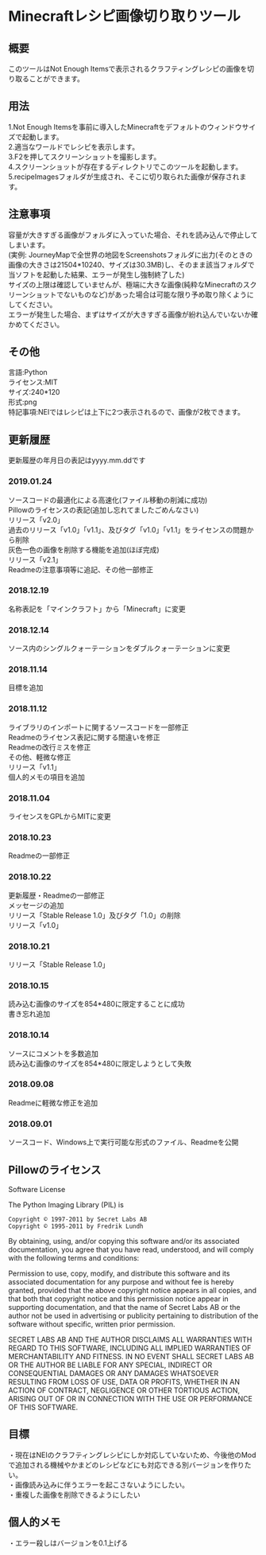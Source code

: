 # Minecraftレシピ画像切り取りツール

## 概要

このツールはNot Enough Itemsで表示されるクラフティングレシピの画像を切り取ることができます。

## 用法

1.Not Enough Itemsを事前に導入したMinecraftをデフォルトのウィンドウサイズで起動します。  
2.適当なワールドでレシピを表示します。  
3.F2を押してスクリーンショットを撮影します。  
4.スクリーンショットが存在するディレクトリでこのツールを起動します。  
5.recipeImagesフォルダが生成され、そこに切り取られた画像が保存されます。  

## 注意事項

容量が大きすぎる画像がフォルダに入っていた場合、それを読み込んで停止してしまいます。  
(実例: JourneyMapで全世界の地図をScreenshotsフォルダに出力(そのときの画像の大きさは21504*10240、サイズは30.3MB)し、そのまま該当フォルダで当ソフトを起動した結果、エラーが発生し強制終了した)  
サイズの上限は確認していませんが、極端に大きな画像(純粋なMinecraftのスクリーンショットでないものなど)があった場合は可能な限り予め取り除くようにしてください。  
エラーが発生した場合、まずはサイズが大きすぎる画像が紛れ込んでいないか確かめてください。

## その他

言語:Python  
ライセンス:MIT  
サイズ:240*120  
形式:png  
特記事項:NEIではレシピは上下に2つ表示されるので、画像が2枚できます。

## 更新履歴

更新履歴の年月日の表記はyyyy.mm.ddです

### 2019.01.24

ソースコードの最適化による高速化(ファイル移動の削減に成功)  
Pillowのライセンスの表記(追加し忘れてましたごめんなさい)  
リリース「v2.0」  
過去のリリース「v1.0」「v1.1」、及びタグ「v1.0」「v1.1」をライセンスの問題から削除  
灰色一色の画像を削除する機能を追加(ほぼ完成)  
リリース「v2.1」  
Readmeの注意事項等に追記、その他一部修正

### 2018.12.19

名称表記を「マインクラフト」から「Minecraft」に変更

### 2018.12.14

ソース内のシングルクォーテーションをダブルクォーテーションに変更

### 2018.11.14

目標を追加

### 2018.11.12

ライブラリのインポートに関するソースコードを一部修正  
Readmeのライセンス表記に関する間違いを修正  
Readmeの改行ミスを修正  
その他、軽微な修正  
リリース「v1.1」  
個人的メモの項目を追加

### 2018.11.04

ライセンスをGPLからMITに変更

### 2018.10.23

Readmeの一部修正

### 2018.10.22

更新履歴・Readmeの一部修正  
メッセージの追加  
リリース「Stable Release 1.0」及びタグ「1.0」の削除  
リリース「v1.0」

### 2018.10.21

リリース「Stable Release 1.0」

### 2018.10.15

読み込む画像のサイズを854*480に限定することに成功  
書き忘れ追加

### 2018.10.14

ソースにコメントを多数追加  
読み込む画像のサイズを854*480に限定しようとして失敗

### 2018.09.08

Readmeに軽微な修正を追加

### 2018.09.01

ソースコード、Windows上で実行可能な形式のファイル、Readmeを公開

## Pillowのライセンス

Software License  

The Python Imaging Library (PIL) is  

    Copyright © 1997-2011 by Secret Labs AB  
    Copyright © 1995-2011 by Fredrik Lundh  

By obtaining, using, and/or copying this software and/or its associated documentation, you agree that you have read, understood, and will comply with the following terms and conditions:  

Permission to use, copy, modify, and distribute this software and its associated documentation for any purpose and without fee is hereby granted, provided that the above copyright notice appears in all copies, and that both that copyright notice and this permission notice appear in supporting documentation, and that the name of Secret Labs AB or the author not be used in advertising or publicity pertaining to distribution of the software without specific, written prior permission.  

SECRET LABS AB AND THE AUTHOR DISCLAIMS ALL WARRANTIES WITH REGARD TO THIS SOFTWARE, INCLUDING ALL IMPLIED WARRANTIES OF MERCHANTABILITY AND FITNESS. IN NO EVENT SHALL SECRET LABS AB OR THE AUTHOR BE LIABLE FOR ANY SPECIAL, INDIRECT OR CONSEQUENTIAL DAMAGES OR ANY DAMAGES WHATSOEVER RESULTING FROM LOSS OF USE, DATA OR PROFITS, WHETHER IN AN ACTION OF CONTRACT, NEGLIGENCE OR OTHER TORTIOUS ACTION, ARISING OUT OF OR IN CONNECTION WITH THE USE OR PERFORMANCE OF THIS SOFTWARE.  

## 目標

・現在はNEIのクラフティングレシピにしか対応していないため、今後他のModで追加される機械やかまどのレシピなどにも対応できる別バージョンを作りたい。  
・画像読み込みに伴うエラーを起こさないようにしたい。  
・重複した画像を削除できるようにしたい

## 個人的メモ

・エラー殺しはバージョンを0.1上げる